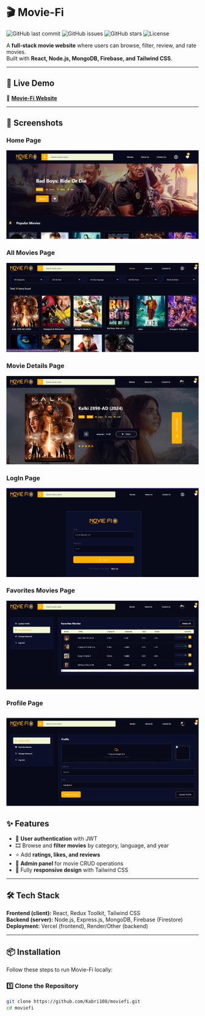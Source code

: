 # 🎬 Movie-Fi

![GitHub last commit](https://img.shields.io/github/last-commit/Kabri108/moviefi?color=blue)
![GitHub issues](https://img.shields.io/github/issues/Kabri108/moviefi)
![GitHub stars](https://img.shields.io/github/stars/Kabri108/moviefi?style=social)
![License](https://img.shields.io/github/license/Kabri108/moviefi)

A **full-stack movie website** where users can browse, filter, review, and rate movies.  
Built with **React, Node.js, MongoDB, Firebase, and Tailwind CSS**.

---

## 🚀 Live Demo
🔗 **[Movie-Fi Website](https://movie-fi.vercel.app)**

---

## 📸 Screenshots

### Home Page
![Home Page](screenshots/home.png)

### All Movies Page
![Movie Page](screenshots/allMovies.png)

### Movie Details Page
![Movie Details](screenshots/MovieDetails.png)

### LogIn Page
![LogIn Page](screenshots/LogIn.png)

### Favorites Movies Page
![ Favorites Movie Page](screenshots/FavoritesMovies.png)

### Profile Page
![Profile Page](screenshots/Profile.png)
---

## ✨ Features
- 🔑 **User authentication** with JWT
- 🎞️ Browse and **filter movies** by category, language, and year
- ⭐ Add **ratings, likes, and reviews**
- 📝 **Admin panel** for movie CRUD operations
- 📱 Fully **responsive design** with Tailwind CSS

---

## 🛠 Tech Stack
**Frontend (client):** React, Redux Toolkit, Tailwind CSS  
**Backend (server):** Node.js, Express.js, MongoDB, Firebase (Firestore)  
**Deployment:** Vercel (frontend), Render/Other (backend)

---

## 📦 Installation

Follow these steps to run Movie-Fi locally:

### 1️⃣ Clone the Repository
```bash
git clone https://github.com/Kabri108/moviefi.git
cd moviefi
